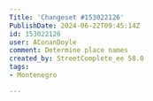 ```yaml
---
Title: 'Changeset #153022126'
PublishDate: 2024-06-22T09:45:14Z
id: 153022126
user: AConanDoyle
comment: Determine place names
created_by: StreetComplete_ee 58.0
tags:
- Montenegro

---
```

